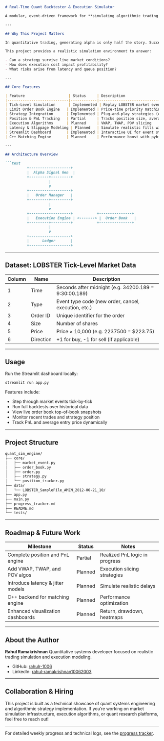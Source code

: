 ````markdown
# Real-Time Quant Backtester & Execution Simulator

A modular, event-driven framework for **simulating algorithmic trading strategies** with realistic market execution. This engine operates on tick-level data and models key market frictions such as **slippage**, **latency**, **queue dynamics**, and **execution cost**—factors often ignored in traditional backtests.

---

## Why This Project Matters

In quantitative trading, generating alpha is only half the story. Successfully **executing** your strategy under real-world market constraints—latency, liquidity, and slippage—determines whether your edge survives.

This project provides a realistic simulation environment to answer:

- Can a strategy survive live market conditions?
- How does execution cost impact profitability?
- What risks arise from latency and queue position?

---

## Core Features

| Feature                    | Status     | Description                                         |
|----------------------------|------------|-----------------------------------------------------|
| Tick-Level Simulation      | Implemented | Replay LOBSTER market events tick-by-tick           |
| Limit Order Book Engine   | Implemented | Price-time priority matching, order lifecycle       |
| Strategy Integration      | Implemented | Plug-and-play strategies (e.g., liquidity taker)   |
| Position & PnL Tracking   | Partial     | Tracks position size, average entry, realized PnL   |
| Execution Algorithms      | Planned     | VWAP, TWAP, POV slicing                              |
| Latency & Slippage Modeling | Planned   | Simulate realistic fills with jitter and delay      |
| Streamlit Dashboard       | Implemented | Interactive UI for event stepping and live metrics  |
| C++ Matching Engine       | Planned     | Performance boost with pybind11                      |

---

## Architecture Overview

```text
          +-------------------+
          |  Alpha Signal Gen  |
          +---------+---------+
                    |
                    v
          +-------------------+
          |   Order Manager   |
          +---------+---------+
                    |
                    v
          +-------------------+           +---------------+
          |   Execution Engine | <-------> |  Order Book   |
          +---------+---------+           +---------------+
                    |
                    v
          +-------------------+
          |      Ledger       |
          +-------------------+
````

---

## Dataset: LOBSTER Tick-Level Market Data

| Column | Name      | Description                                           |
| ------ | --------- | ----------------------------------------------------- |
| 1      | Time      | Seconds after midnight (e.g. 34200.189 = 9:30:00.189) |
| 2      | Type      | Event type code (new order, cancel, execution, etc.)  |
| 3      | Order ID  | Unique identifier for the order                       |
| 4      | Size      | Number of shares                                      |
| 5      | Price     | Price × 10,000 (e.g. 2237500 = \$223.75)              |
| 6      | Direction | +1 for buy, -1 for sell (if applicable)               |

---

## Usage

Run the Streamlit dashboard locally:

```bash
streamlit run app.py
```

Features include:

* Step through market events tick-by-tick
* Run full backtests over historical data
* View live order book top-of-book snapshots
* Monitor recent trades and strategy position
* Track PnL and average entry price dynamically

---

## Project Structure

```bash
quant_sim_engine/
├── core/
│   ├── market_event.py
│   ├── order_book.py
│   ├── order.py
│   ├── strategy.py
│   └── position_tracker.py
├── data/
│   └── LOBSTER_SampleFile_AMZN_2012-06-21_10/
├── app.py
├── main.py
├── progress_tracker.md
├── README.md
└── tests/
```

---

## Roadmap & Future Work

| Milestone                         | Status  | Notes                          |
| --------------------------------- | ------- | ------------------------------ |
| Complete position and PnL engine  | Partial | Realized PnL logic in progress |
| Add VWAP, TWAP, and POV algos     | Planned | Execution slicing strategies   |
| Introduce latency & jitter models | Planned | Simulate realistic delays      |
| C++ backend for matching engine   | Planned | Performance optimization       |
| Enhanced visualization dashboards | Planned | Return, drawdown, heatmaps     |

---

## About the Author

**Rahul Ramakrishnan**
Quantitative systems developer focused on realistic trading simulation and execution modeling.

* GitHub: [rahulr-1006](https://github.com/rahulr-1006)
* LinkedIn: [rahul-ramakrishnan10062003](https://www.linkedin.com/in/rahul-ramakrishnan10062003/)

---

## Collaboration & Hiring

This project is built as a technical showcase of quant systems engineering and algorithmic strategy implementation. If you’re working on market simulation infrastructure, execution algorithms, or quant research platforms, feel free to reach out!

---

For detailed weekly progress and technical logs, see the [progress tracker](PROGRESS.md).